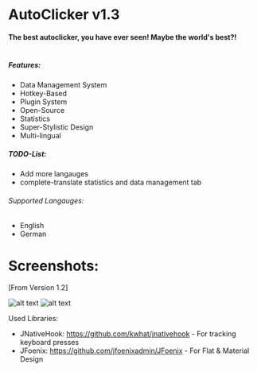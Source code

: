 # AutoClicker v1.3 # 

#### The best autoclicker, you have ever seen! Maybe the world's best?!  ####

#

##### Features:
 * Data Management System
 * Hotkey-Based
 * Plugin System
 * Open-Source
 * Statistics
 * Super-Stylistic Design
 * Multi-lingual

##### TODO-List:
 * Add more langauges
 * complete-translate statistics and data management tab

###### Supported Langauges:
* English
* German

# Screenshots:

[From Version 1.2]

![alt text][screenshot1]
![alt text][screenshot2]

[screenshot1]: https://image.prntscr.com/image/pBesF1g7S76Vwq7kGdAMOw.png "Screenshot 1"
[screenshot2]: https://image.prntscr.com/image/YxfaOAO4Q3yUiMnP0Ufr4A.png "Screenshot 2"

Used Libraries:

* JNativeHook: https://github.com/kwhat/jnativehook - For tracking keyboard presses
* JFoenix: https://github.com/jfoenixadmin/JFoenix - For Flat & Material Design
